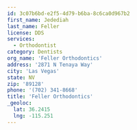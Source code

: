 ```yaml
---
id: 3c07b6bd-e2f5-4d79-b6ba-8c6ca0d967b2
first_name: Jedediah
last_name: Feller
license: DDS
services:
  - Orthodontist
category: Dentists
org_name: 'Feller Orthodontics'
address: '2871 N Tenaya Way'
city: 'Las Vegas'
state: NV
zip: '89128'
phone: '(702) 341-8668'
title: 'Feller Orthodontics'
_geoloc:
  lat: 36.2415
  lng: -115.251
---
```

